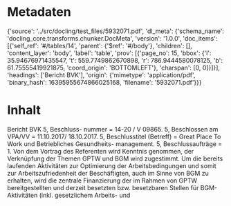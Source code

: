 # Metadaten
{'source': '../src/docling/test_files/5932071.pdf', 'dl_meta': {'schema_name': 'docling_core.transforms.chunker.DocMeta', 'version': '1.0.0', 'doc_items': [{'self_ref': '#/tables/14', 'parent': {'$ref': '#/body'}, 'children': [], 'content_layer': 'body', 'label': 'table', 'prov': [{'page_no': 15, 'bbox': {'l': 35.94676971435547, 't': 559.7749862670898, 'r': 786.9444580078125, 'b': 61.75555419921875, 'coord_origin': 'BOTTOMLEFT'}, 'charspan': [0, 0]}]}], 'headings': ['Bericht BVK'], 'origin': {'mimetype': 'application/pdf', 'binary_hash': 16395955674866025168, 'filename': '5932071.pdf'}}}

# Inhalt
Bericht BVK
5, Beschluss- nummer = 14-20 / V 09865. 5, Beschlossen am VPA/VV = 11.10.2017/ 18.10.2017. 5, Beschlusstitel (Betreff) = Great Place To Work und Betriebliches Gesundheits- management. 5, Beschlussaufträge = 1. Von dem Vortrag des Referenten wird Kenntnis genommen, der Verknüpfung der Themen GPTW und BGM wird zugestimmt. Um die bereits laufenden Aktivitäten zur Optimierung der Arbeitsbedingungen und somit zur Arbeitszufriedenheit der Beschäftigten, auch im Sinne von BGM zu erhalten, wird die zentrale Finanzierung der im Rahmen von GPTW bereitgestellten und derzeit besetzten bzw. besetzbaren Stellen für BGM-Aktivitäten (inkl. gesetzlichem Arbeits- und